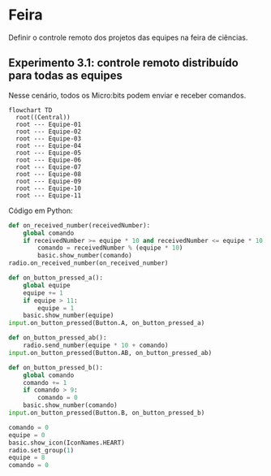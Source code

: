 # Feira

Definir o controle remoto dos projetos das equipes na feira de ciências.

## Experimento 3.1: controle remoto distribuído para todas as equipes

Nesse cenário, todos os Micro:bits podem enviar e receber comandos.

```mermaid
flowchart TD
  root((Central))
  root --- Equipe-01
  root --- Equipe-02
  root --- Equipe-03
  root --- Equipe-04
  root --- Equipe-05
  root --- Equipe-06
  root --- Equipe-07
  root --- Equipe-08
  root --- Equipe-09
  root --- Equipe-10
  root --- Equipe-11
```

Código em Python:

```python
def on_received_number(receivedNumber):
    global comando
    if receivedNumber >= equipe * 10 and receivedNumber <= equipe * 10 + 9:
        comando = receivedNumber % (equipe * 10)
        basic.show_number(comando)
radio.on_received_number(on_received_number)

def on_button_pressed_a():
    global equipe
    equipe += 1
    if equipe > 11:
        equipe = 1
    basic.show_number(equipe)
input.on_button_pressed(Button.A, on_button_pressed_a)

def on_button_pressed_ab():
    radio.send_number(equipe * 10 + comando)
input.on_button_pressed(Button.AB, on_button_pressed_ab)

def on_button_pressed_b():
    global comando
    comando += 1
    if comando > 9:
        comando = 0
    basic.show_number(comando)
input.on_button_pressed(Button.B, on_button_pressed_b)

comando = 0
equipe = 0
basic.show_icon(IconNames.HEART)
radio.set_group(1)
equipe = 8
comando = 0
```
